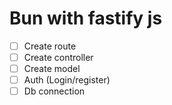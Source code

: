# Bun with fastify js

- [ ] Create route
- [ ] Create controller
- [ ] Create model
- [ ] Auth (Login/register)
- [ ] Db connection

